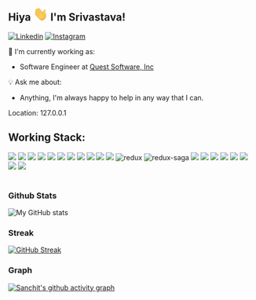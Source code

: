 ## Hiya <img src="https://raw.githubusercontent.com/ABSphreak/ABSphreak/master/gifs/Hi.gif" width="30px"> I'm Srivastava!

[![Linkedin](https://img.shields.io/badge/srivastava-black?style=flat&logo=Linkedin&logoColor=blue&link=https:https://www.linkedin.com/in/srivastava-bodakunti/)](https://www.linkedin.com/in/srivastava-bodakunti/)
[![Instagram](https://img.shields.io/badge/this.srivastava-black?style=flat&logo=Instagram&logoColor=pink&target=_blank&link=https://www.instagram.com/this.srivastava/)](https://www.instagram.com/this.srivastava/)

🧰  I'm currently working as:
- Software Engineer at <a href="https://quest.com">Quest Software, Inc</a>

💡 Ask me about:
- Anything, I'm always happy to help in any way that I can.

Location: 127.0.0.1

## Working Stack:

<div>
    <img src="https://img.shields.io/badge/-Java-000000?style=flat&logo=java&logoColor=F44336" />
    <img src="https://img.shields.io/badge/-Spring-000000?style=flat&logo=spring&logoColor=4AAA3C" />
    <img src="https://img.shields.io/badge/-Elasticsearch-000000?style=flat&logo=elasticsearch&logoColor=F4FF33" />
    <img src="https://img.shields.io/badge/-Python-000000?style=flat&logo=python&logoColorhalf=396E9B" />
    <img src="https://img.shields.io/badge/-Django-000000?style=flat&logo=django&logoColorhalf=4AAA3C" />
    <img src="https://img.shields.io/badge/-Jupyter-000000?style=flat&logo=jupyter&logoColor=F57C00" />
    <img src="https://img.shields.io/badge/-HTML-000000?&style=flat&logo=html5"/>
    <img src="https://img.shields.io/badge/-CSS-000000?&style=flat&logo=css3&logoColor=42A5F5"/>
    <img src="https://img.shields.io/badge/-JavaScript-000000?style=flat&logo=javascript&logoColor=FFCA28" />
    <img src="https://img.shields.io/badge/-React-000000?style=flat&logo=react&logoColor=03AABF" />
    <img src="https://img.shields.io/badge/-TypeScript-000000?style=flat&logo=typescript&logoColor=2BA1F1" />
    <img src="https://img.shields.io/badge/Redux Toolkit-000000?style=flat&logo=redux&logoColor=9933ff" alt="redux"/>
    <img src="https://img.shields.io/badge/Redux%20Saga-000000?style=flat&logo=redux-saga&logoColor=4AAA3C" alt="redux-saga" />
    <img src="https://img.shields.io/badge/-Node.js-000000?&style=flat&logo=node.js&logoColor=8AC149"/>
    <img src="https://img.shields.io/badge/-NPM-000000?&style=flat&logo=npm&logoColor=CB3837"/>
    <img src="https://img.shields.io/badge/-PostgreSQL-000000?style=flat&logo=postgresql&logoColor=1E87E3" />
    <img src="https://img.shields.io/badge/-SQLServer-000000?style=flat&logo=microsoftsqlserver&logoColor=1E87E3" />
    <img src="https://img.shields.io/badge/-git-000000?&style=flat&logo=git&logoColor=E64A19"/>
    <img src="https://img.shields.io/badge/-Github-000000?style=flat&logo=github&logoColor=DEDEDF" />
    <img src="https://img.shields.io/badge/-IntelliJ-000000?style=flat&logo=intellijidea&logoColor=396E9B" />
    <img src="https://img.shields.io/badge/-WebStorm-000000?style=flat&logo=webstorm&logoColor=03AABF" />
</div>
<br/>

### Github Stats
![My GitHub stats](https://github-readme-stats.vercel.app/api?username=srivastavab&count_private=true&show_icons=true&theme=radical&include_all_commits=true)
  
### Streak
[![GitHub Streak](https://github-readme-streak-stats.herokuapp.com/?user=srivastavab&theme=chartreuse-dark)](https://git.io/streak-stats)

### Graph
[![Sanchit's github activity graph](https://activity-graph.herokuapp.com/graph?username=srivastavab&&bg_color=000000&color=00FF00&line=FFFF00&point=00ADFE&area=true)](https://activity-graph.herokuapp.com/graph?username=srivastavab&theme=dracula)

<!--
**srivastavab/srivastavab** is a ✨ _special_ ✨ repository because its `README.md` (this file) appears on your GitHub profile.

Here are some ideas to get you started:

- 🔭 I’m currently working on ...
- 🌱 I’m currently learning ...
- 👯 I’m looking to collaborate on ...
- 🤔 I’m looking for help with ...
- 💬 Ask me about ...
- 📫 How to reach me: ...
- 😄 Pronouns: ...
- ⚡ Fun fact: ...
-->
